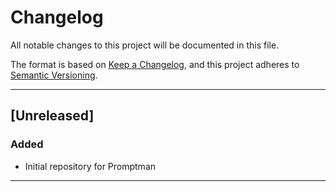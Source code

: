 # Changelog

All notable changes to this project will be documented in this file.

The format is based on [Keep a Changelog](http://keepachangelog.com/), and this project adheres to [Semantic Versioning](http://semver.org/).

---

## [Unreleased]

### Added

- Initial repository for Promptman

---
